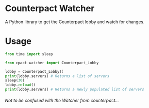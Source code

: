 # Counterpact Watcher

A Python library to get the Counterpact lobby and watch for changes.

# Usage

```py
from time import sleep

from cpact-watcher import Counterpact_Lobby

lobby = Counterpact_Lobby()
print(lobby.servers) # Returns a list of servers
sleep(30)
lobby.reload()
print(lobby.servers) # Returns a newly populated list of servers
```

###### Not to be confused with the Watcher from counterpact...